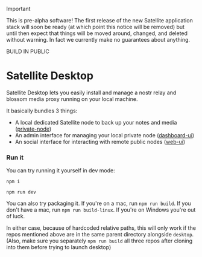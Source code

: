 > [!IMPORTANT]
> This is pre-alpha software! The first release of the new Satellite application stack will soon be ready (at which point this notice will be removed) but until then expect that things will be moved around, changed, and deleted without warning. In fact we currently make no guarantees about anything.
>
> BUILD IN PUBLIC

# Satellite Desktop

Satellite Desktop lets you easily install and manage a nostr relay and blossom media proxy running on your local machine.

It basically bundles 3 things:

- A local dedicated Satellite node to back up your notes and media ([private-node](https://github.com/satellite-earth/private-node))
- An admin interface for managing your local private node ([dashboard-ui](https://github.com/satellite-earth/dashboard-ui))
- An social interface for interacting with remote public nodes ([web-ui](https://github.com/satellite-earth/web-ui))

### Run it

You can try running it yourself in dev mode:

`npm i`

`npm run dev`

You can also try packaging it. If you're on a mac, run `npm run build`. If you don't have a mac, run `npm run build-linux`. If you're on Windows you're out of luck.

In either case, because of hardcoded relative paths, this will only work if the repos mentioned above are in the same parent directory alongside `desktop`. (Also, make sure you separately `npm run build` all three repos after cloning into them before trying to launch desktop)
